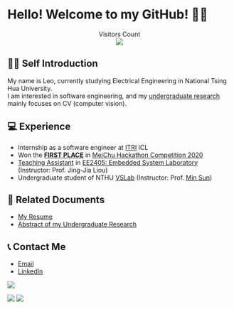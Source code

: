# Hello! Welcome to my GitHub! 🚀🚀

<p align="center"> 
  Visitors Count<br>
  <img src="https://profile-counter.glitch.me/leothebestcoder/count.svg" />
</p>

## 🙋‍♂️ Self Introduction
My name is Leo, currently studying Electrical Engineering in National Tsing Hua University. 
<br />
I am interested in software engineering, and my [undergraduate research](https://github.com/LeoTheBestCoder/active_learning) mainly focuses on CV (computer vision). 

## 💻 Experience
* Internship as a software engineer at [ITRI](https://www.itri.org.tw/) ICL
* Won the [**FIRST PLACE**](https://www.hccg.gov.tw/ch/home.jsp?id=48&parentpath=&mcustomize=municipalnews_view.jsp&toolsflag=Y&dataserno=202010250004&t=MunicipalNews&mserno=201601300020) in [MeiChu Hackathon Competition 2020](https://github.com/LeoTheBestCoder/Meichu2020_Team_726)
* [Teaching Assistant](https://github.com/LeoTheBestCoder/NTHU_EE2405) in [EE2405: Embedded System Laboratory](https://www.ee.nthu.edu.tw/ee240500/) (Instructor: Prof. Jing-Jia Liou)
* Undergraduate student of NTHU [VSLab](https://aliensunmin.github.io/lab/info.html) (Instructor: Prof. [Min Sun](https://scholar.google.com/citations?user=1Rf6sGcAAAAJ&hl=zh-TW))

## 📝 Related Documents
* [My Resume](https://drive.google.com/file/d/1wada6UIomghnOl_jvzcuKX5aBxwmY-V3/view?usp=sharing)
* [Abstract of my Undergraduate Research](https://drive.google.com/file/d/1_bzX01EOcB5Ui8ig4DcBHS12iGtBMZxf/view?usp=sharing)

## 📞 Contact Me
* [Email](mailto:leoshieh0hn@gmail.com)
* [LinkedIn](https://www.linkedin.com/in/linyunghsieh/)

![](https://github-profile-summary-cards.vercel.app/api/cards/profile-details?username=LeoTheBestCoder&theme=github_dark)

![](https://github-profile-summary-cards.vercel.app/api/cards/repos-per-language?username=LeoTheBestCoder&theme=github_dark)
![](https://github-profile-summary-cards.vercel.app/api/cards/stats?username=LeoTheBestCoder&theme=github_dark)

<!-- <font size=2>看 還看？快去幫我的repo按星星啊XD
</br >
喜歡我的話歡迎追蹤我，才不會錯過最新的code喔😍 -->

